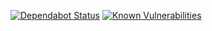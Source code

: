 [![Dependabot Status](https://flat.badgen.net/dependabot/draconiandev/website?icon=dependabot)](https://app.dependabot.com/accounts/draconiandev/repos/195234643)
[![Known Vulnerabilities](https://snyk.io/test/github/draconiandev/website/badge.svg?style=flat-square)](https://snyk.io/test/github/draconiandev/website)
